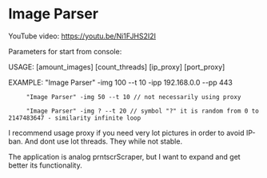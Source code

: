 # Image Parser
YouTube video: https://youtu.be/Ni1FJHS2I2I

Parameters for start from console:

USAGE: [amount_images] [count_threads] [ip_proxy] [port_proxy]

EXAMPLE: "Image Parser" -img 100 --t 10 -ipp 192.168.0.0 --pp 443

         "Image Parser" -img 50 --t 10 // not necessarily using proxy
         
         "Image Parser" -img ? --t 20 // symbol "?" it is random from 0 to 2147483647 - similarity infinite loop

I recommend usage proxy if you need very lot pictures in order to avoid IP-ban.
And dont use lot threads. They while not stable.

The application is analog prntscrScraper, but I want to expand and get better its functionality.
